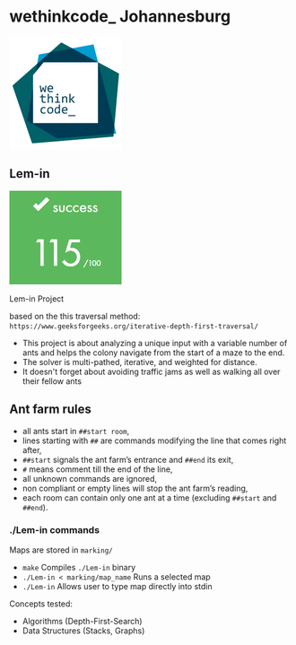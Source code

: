 # wethinkcode_ Johannesburg

![wethinkcode_ logo](resources/wtc.gif)

## Lem-in

![final mark](resources/Lem-in-finalmark.png)

Lem-in Project

based on the this traversal method: `https://www.geeksforgeeks.org/iterative-depth-first-traversal/`

- This project is about analyzing a unique input with a variable number of ants and helps the colony navigate from the start of a maze to the end. 
- The solver is multi-pathed, iterative, and weighted for distance. 
- It doesn't forget about avoiding traffic jams as well as walking all over their fellow ants

## Ant farm rules
- all ants start in `##start room`,
- lines starting with `##` are commands modifying the line that comes right after,
- `##start` signals the ant farm’s entrance and `##end` its exit,
- `#` means comment till the end of the line,
- all unknown commands are ignored,
- non compliant or empty lines will stop the ant farm’s reading,
- each room can contain only one ant at a time (excluding `##start` and `##end`).

### ./Lem-in commands
Maps are stored in `marking/`
- `make`  Compiles `./Lem-in` binary
- `./Lem-in < marking/map_name` Runs a selected map  
- `./Lem-in` Allows user to type map directly into stdin   

Concepts tested:
- Algorithms (Depth-First-Search)
- Data Structures (Stacks, Graphs)

